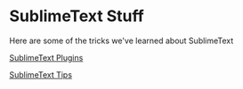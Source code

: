 # SublimeText Stuff

Here are some of the tricks we've learned about SublimeText

[SublimeText Plugins](plugins.md)

[SublimeText Tips](tips.md)